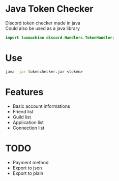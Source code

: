 # Java Token Checker
Discord token checker made in java<br>
Could also be used as a java library

```java
import taxmachine.discord.Handlers.TokenHandler;
```

# Use
```cmd
java -jar tokenchecker.jar <token>
```

# Features
- Basic account informations
- Friend list
- Guild list
- Application list
- Connection list

# TODO
- Payment method
- Export to json
- Export to plain